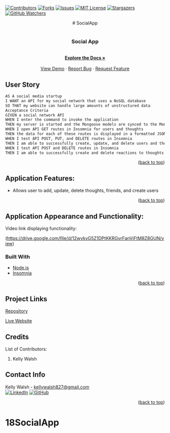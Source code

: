 [![Contributors][contributors-shield]][contributors-url]
[![Forks][forks-shield]][forks-url]
[![Issues][issues-shield]][issues-url]
[![MIT License][license-shield]][license-url]
[![Stargazers][stars-shield]][stars-url]
[![GitHub Watchers][github-watchers]][github-watchers-url]

<div align="center">
# SocialApp </div>

<!-- PROJECT LOGO -->
<br />
<div align="center">
  <a href="https://kemwalsh.github.io/18SocialApp">
  </a>

<h3 align="center">Social App</h3>

  <p align="center">
    <br />
    <a href="https://github.com/kemwalsh/18SocialApp"><strong>Explore the Docs »</strong></a>
    <br />
    <br />
    <a href="https://kemwalsh.github.io/18SocialApp/">View Demo</a>
    ·
    <a href="https://github.com/kemwalsh/18SocialApp/issues">Report Bug</a>
    ·
    <a href="https://github.com/kemwalsh/18SocialApp/issues">Request Feature</a>
  </p>
</div>

## User Story

```md
AS A social media startup
I WANT an API for my social network that uses a NoSQL database
SO THAT my website can handle large amounts of unstructured data
Acceptance Criteria
GIVEN a social network API
WHEN I enter the command to invoke the application
THEN my server is started and the Mongoose models are synced to the MongoDB database
WHEN I open API GET routes in Insomnia for users and thoughts
THEN the data for each of these routes is displayed in a formatted JSON
WHEN I test API POST, PUT, and DELETE routes in Insomnia
THEN I am able to successfully create, update, and delete users and thoughts in my database
WHEN I test API POST and DELETE routes in Insomnia
THEN I am able to successfully create and delete reactions to thoughts and add and remove friends to a user’s friend list
```

<p align="right">(<a href="#top">back to top</a>)</p>

## Application Features:

- Allows user to add, update, delete thoughts, friends, and create users

<p align="right">(<a href="#top">back to top</a>)</p>

## Application Appearance and Functionality:

Video link displaying functionality:

(https://drive.google.com/file/d/12wvkvG5Z1DPtKKRGvrFanVjFtM8Z8GUN/view)

### Built With

- [Node.js](https://nodejs.org/en/)
- [Insomnia](https://insomnia.rest/)

<p align="right">(<a href="#top">back to top</a>)</p>

## Project Links

[Repository](https://github.com/kemwalsh/18SocialApp)

[Live Website](https://kemwalsh.github.io/18SocialApp/)

## Credits

List of Contributors:

1. Kelly Walsh

## Contact Info

Kelly Walsh - kellywalsh827@gmail.com
<br>
[![LinkedIn][linkedin-shield]][linkedin-url-kelly] [![GitHub][github-shield]][github-url-kelly] </br>

<p align="right">(<a href="#top">back to top</a>)</p>

<!-- MARKDOWN LINKS & IMAGES -->
<!-- https://www.markdownguide.org/basic-syntax/#reference-style-links -->

[contributors-shield]: https://img.shields.io/github/contributors/kemwalsh/18SocialApp.svg?style=for-the-badge
[contributors-url]: https://github.com/kemwalsh/18SocialApp/graphs/contributors
[forks-shield]: https://img.shields.io/github/forks/kemwalsh/18SocialApp.svg?style=for-the-badge
[forks-url]: https://github.com/kemwalsh/18SocialApp/network/members
[stars-shield]: https://img.shields.io/github/stars/kemwalsh/18SocialApp?style=social
[stars-url]: https://github.com/kemwalsh/18SocialApp/stargazers
[issues-shield]: https://img.shields.io/github/issues/kemwalsh/18SocialApp.svg?style=for-the-badge
[issues-url]: https://github.com/kemwalsh/18SocialApp/issues
[license-shield]: https://img.shields.io/github/license/kemwalsh/18SocialApp?style=for-the-badge
[license-url]: https://github.com/kemwalsh/18SocialApp/blob/master/LICENSE
[linkedin-shield]: https://img.shields.io/badge/-LinkedIn-black.svg?style=for-the-badge&logo=linkedin&colorB=555
[linkedin-url-kelly]: https://www.linkedin.com/in/kellywalsh001/
[github-shield]: https://img.shields.io/badge/-Github-blueviolet.svg?style=for-the-badge&logo=Github&colorB=555
[github-url-kelly]: https://github.com/kemwalsh
[github-watchers]: https://img.shields.io/github/watchers/kemwalsh/18SocialApp?style=social
[github-watchers-url]: https://github.com/kemwalsh/18SocialApp/watchers

# 18SocialApp
